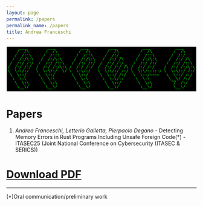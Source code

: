 ```yaml
---
layout: page
permalink: /papers
permalink_name: /papers
title: Andrea Franceschi
---
```

<div style="text-align: center; padding: 1px;">
  <img src="./assets/papers.png" alt="Andrea Franceschi" style="max-width: 100%; height: auto;">
</div>






# Papers


1. *Andrea Franceschi, Letterio Galletta, Pierpaolo Degano* - Detecting Memory Errors in Rust Programs Including Unsafe Foreign Code(*) - ITASEC25 (Joint National Conference on Cybersecurity (ITASEC & SERICS)) 
#   [Download PDF](assets/papers/ITASEC2025_Multi_Language_Analysis.pdf)

---
(*)Oral communication/preliminary work